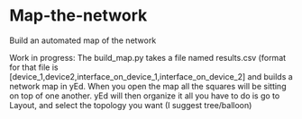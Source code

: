 # Map-the-network
Build an automated map of the network


Work in progress:
The build_map.py takes a file named results.csv (format for that file is [device_1,device2,interface_on_device_1,interface_on_device_2] and builds a network map in yEd.  When you open the map all the squares will be sitting on top of one another.  yEd will then organize it all you have to do is go to Layout, and select the topology you want (I suggest tree/balloon) 
